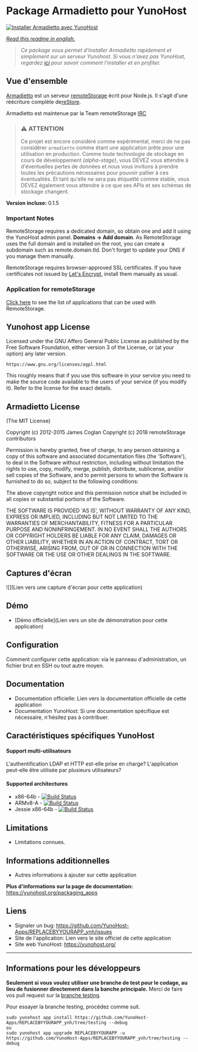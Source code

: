 # Package Armadietto pour YunoHost

[![Installer Armadietto avec YunoHost](https://install-app.yunohost.org/install-with-yunohost.png)](https://install-app.yunohost.org/?app=Armadietto)

*[Read this readme in english.](./README.md)*

> *Ce package vous permet d'installer Armadietto rapidement et simplement sur un serveur Yunohost.
Si vous n'avez pas YunoHost, regardez [ici](https://yunohost.org/#/install) pour savoir comment l'installer et en profiter.*

## Vue d'ensemble
[Armadietto](https://github.com/remotestorage/armadietto) est un serveur [remoteStorage](https://remotestorage.io) écrit pour Node.js.
Il s'agit d'une réécriture complète de[reStore](https://github.com/jcoglan/restore).

Armadietto est maintenue par la Team remoteStorage [IRC](https://kiwiirc.com/client/irc.freenode.net/#remotestorage)

> ### :warning: ATTENTION
> Ce projet est encore considéré comme expérimental, merci de ne pas considérer `armadietto` comme étant une application prête pour une utilisation en production.
> Comme toute technologie de stockage en cours de développement *(alpha-stage)*, vous DEVEZ vous attendre à d'éventuelles pertes de données et nous vous invitons à prendre toutes les précautions nécessaires pour pouvoir pallier à ces éventualités.
> Et tant qu'elle ne sera pas étiquetté comme stable, vous DEVEZ également vous attendre à ce que ses APIs et ses schémas de stockage changent.

**Version incluse:** 0.1.5


### Important Notes
RemoteStorage requires a dedicated domain, so obtain one and add it using the YunoHost admin panel. **Domains -> Add domain**. As RemoteStorage uses the full domain and is installed on the root, you can create a subdomain such as remote.domain.tld. Don't forget to update your DNS if you manage them manually.

RemoteStorage requires browser-approved SSL certificates. If you have certificates not issued by [Let's Encrypt](https://letsencrypt.org/), install them manually as usual.


### Application for remoteStorage
[Click here](https://wiki.remotestorage.io/Apps) to see the list of applications that can be used with RemoteStorage.


## Yunohost app License
Licensed under the GNU Affero General Public License as published by the Free
Software Foundation, either version 3 of the License, or (at your option) any
later version.

    https://www.gnu.org/licenses/agpl.html

This roughly means that if you use this software in your service you need to
make the source code available to the users of your service (if you modify
it). Refer to the license for the exact details.

## Armadietto License

(The MIT License)

Copyright (c) 2012-2015 James Coglan
Copyright (c) 2018 remoteStorage contributors

Permission is hereby granted, free of charge, to any person obtaining a copy of
this software and associated documentation files (the 'Software'), to deal in
the Software without restriction, including without limitation the rights to
use, copy, modify, merge, publish, distribute, sublicense, and/or sell copies of
the Software, and to permit persons to whom the Software is furnished to do so,
subject to the following conditions:

The above copyright notice and this permission notice shall be included in all
copies or substantial portions of the Software.

THE SOFTWARE IS PROVIDED 'AS IS', WITHOUT WARRANTY OF ANY KIND, EXPRESS OR
IMPLIED, INCLUDING BUT NOT LIMITED TO THE WARRANTIES OF MERCHANTABILITY, FITNESS
FOR A PARTICULAR PURPOSE AND NONINFRINGEMENT. IN NO EVENT SHALL THE AUTHORS OR
COPYRIGHT HOLDERS BE LIABLE FOR ANY CLAIM, DAMAGES OR OTHER LIABILITY, WHETHER
IN AN ACTION OF CONTRACT, TORT OR OTHERWISE, ARISING FROM, OUT OF OR IN
CONNECTION WITH THE SOFTWARE OR THE USE OR OTHER DEALINGS IN THE SOFTWARE.


## Captures d'écran

![](Lien vers une capture d'écran pour cette application)

## Démo

* [Démo officielle](Lien vers un site de démonstration pour cette application)

## Configuration

Comment configurer cette application: via le panneau d'administration, un fichier brut en SSH ou tout autre moyen.

## Documentation

 * Documentation officielle: Lien vers la documentation officielle de cette application
 * Documentation YunoHost: Si une documentation spécifique est nécessaire, n'hésitez pas à contribuer.

## Caractéristiques spécifiques YunoHost

#### Support multi-utilisateurs

L'authentification LDAP et HTTP est-elle prise en charge?
L'application peut-elle être utilisée par plusieurs utilisateurs?

#### Supported architectures

* x86-64b - [![Build Status](https://ci-apps.yunohost.org/ci/logs/REPLACEBYYOURAPP%20%28Apps%29.svg)](https://ci-apps.yunohost.org/ci/apps/REPLACEBYYOURAPP/)
* ARMv8-A - [![Build Status](https://ci-apps-arm.yunohost.org/ci/logs/REPLACEBYYOURAPP%20%28Apps%29.svg)](https://ci-apps-arm.yunohost.org/ci/apps/REPLACEBYYOURAPP/)
* Jessie x86-64b - [![Build Status](https://ci-stretch.nohost.me/ci/logs/REPLACEBYYOURAPP%20%28Apps%29.svg)](https://ci-stretch.nohost.me/ci/apps/REPLACEBYYOURAPP/)

## Limitations

* Limitations connues.

## Informations additionnelles

* Autres informations à ajouter sur cette application

**Plus d'informations sur la page de documentation:**
https://yunohost.org/packaging_apps

## Liens

 * Signaler un bug: https://github.com/YunoHost-Apps/REPLACEBYYOURAPP_ynh/issues
 * Site de l'application: Lien vers le site officiel de cette application
 * Site web YunoHost: https://yunohost.org/

---

Informations pour les développeurs
----------------

**Seulement si vous voulez utiliser une branche de test pour le codage, au lieu de fusionner directement dans la banche principale.**
Merci de faire vos pull request sur la [branche testing](https://github.com/YunoHost-Apps/REPLACEBYYOURAPP_ynh/tree/testing).

Pour essayer la branche testing, procédez comme suit.
```
sudo yunohost app install https://github.com/YunoHost-Apps/REPLACEBYYOURAPP_ynh/tree/testing --debug
ou
sudo yunohost app upgrade REPLACEBYYOURAPP -u https://github.com/YunoHost-Apps/REPLACEBYYOURAPP_ynh/tree/testing --debug
```
